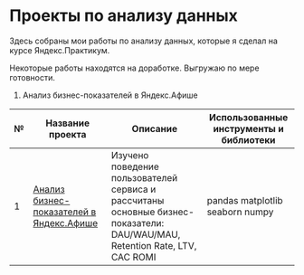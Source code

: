# Проекты по анализу данных

Здесь собраны мои работы по анализу данных, которые я сделал на курсе Яндекс.Практикум. 

Некоторые работы находятся на доработке. Выгружаю по мере готовности.

1. Анализ бизнес-показателей в Яндекс.Афише

|№|Название проекта|Описание|Использованные инструменты и библиотеки
|-|----|---|-----
|1| <a href="https://github.com/karimovmarat/portfolio/tree/main/business_analysis#аналитика-в-яндексафише">Анализ бизнес-показателей в Яндекс.Афише</a>|Изучено поведение пользователей сервиса и рассчитаны основные бизнес-показатели: DAU/WAU/MAU, Retention Rate, LTV, САС ROMI|pandas matplotlib seaborn numpy
